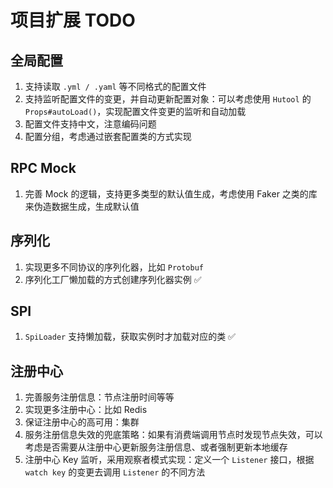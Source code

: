 # 项目扩展 TODO


## 全局配置
1. 支持读取 `.yml / .yaml` 等不同格式的配置文件
2. 支持监听配置文件的变更，并自动更新配置对象：可以考虑使用 `Hutool` 的 `Props#autoLoad()`，实现配置文件变更的监听和自动加载
3. 配置文件支持中文，注意编码问题
4. 配置分组，考虑通过嵌套配置类的方式实现

## RPC Mock
1. 完善 Mock 的逻辑，支持更多类型的默认值生成，考虑使用 Faker 之类的库来伪造数据生成，生成默认值

## 序列化
1. 实现更多不同协议的序列化器，比如 `Protobuf`
2. 序列化工厂懒加载的方式创建序列化器实例 ✅

## SPI
1. `SpiLoader` 支持懒加载，获取实例时才加载对应的类 ✅

## 注册中心

1. 完善服务注册信息：节点注册时间等等
2. 实现更多注册中心：比如 Redis
3. 保证注册中心的高可用：集群
4. 服务注册信息失效的兜底策略：如果有消费端调用节点时发现节点失效，可以考虑是否需要从注册中心更新服务注册信息、或者强制更新本地缓存
5. 注册中心 Key 监听，采用观察者模式实现：定义一个 `Listener` 接口，根据 `watch key` 的变更去调用 `Listener` 的不同方法



